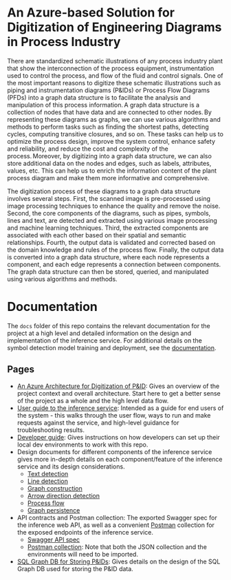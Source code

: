 # An Azure-based Solution for Digitization of Engineering Diagrams in Process Industry

There are standardized schematic illustrations of any process industry plant that show the interconnection of the process equipment, instrumentation used to control the process, and flow of the fluid and control signals. One of the most important reasons to digitize these schematic illustrations such as piping and instrumentation diagrams (P&IDs) or Process Flow Diagrams (PFDs)  into a graph data structure is to facilitate the analysis and manipulation of this process information. A graph data structure is a collection of nodes that have data and are connected to other nodes. By representing these diagrams as graphs, we can use various algorithms and methods to perform tasks such as finding the shortest paths, detecting cycles, computing transitive closures, and so on. These tasks can help us to optimize the process design, improve the system control, enhance safety and reliability, and reduce the cost and complexity of the process. Moreover, by digitizing into a graph data structure, we can also store additional data on the nodes and edges, such as labels, attributes, values, etc. This can help us to enrich the information content of the plant process diagram and make them more informative and comprehensive. 

The digitization process of these diagrams to a graph data structure involves several steps. First, the scanned image is pre-processed using image processing techniques to enhance the quality and remove the noise. Second, the core components of the diagrams, such as pipes, symbols, lines and text, are detected and extracted using various image processing and machine learning techniques. Third, the extracted components are associated with each other based on their spatial and semantic relationships. Fourth, the output data is validated and corrected based on the domain knowledge and rules of the process flow. Finally, the output data is converted into a graph data structure, where each node represents a component, and each edge represents a connection between components. The graph data structure can then be stored, queried, and manipulated using various algorithms and methods.


# Documentation

The `docs` folder of this repo contains the relevant documentation for the project at a high level and detailed information on the design and implementation of the inference service.
For additional details on the symbol detection model training and deployment, see the [documentation](https://github.com/Azure-Samples/MLOpsManufacturing/tree/main/samples/amlv2_pid_symbol_detection_train/docs).

## Pages

- [An Azure Architecture for Digitization of P&ID](docs/architecture.md): Gives an overview of the project context and overall architecture. Start here to get a better sense of the project as a whole and the high level data flow.
- [User guide to the inference service](docs/user-guide.md): Intended as a guide for end users of the system - this walks through the user flow, ways to run and make requests against the service, and high-level guidance for troubleshooting results.
- [Developer guide](docs/local_development_setup.md): Gives instructions on how developers can set up their local dev environments to work with this repo.
- Design documents for different components of the inference service gives more in-depth details on each component/feature of the inference service and its design considerations.
  - [Text detection](docs/text-detection-design.md)
  - [Line detection](docs/line-detection-design.md)
  - [Graph construction](docs/graph-construction-design.md)
  - [Arrow direction detection](docs/arrow-direction-detection-design.md)
  - [Process flow](docs/process-flow-design.md)
  - [Graph persistence](docs/design-db.md)
- API contracts and Postman collection: The exported Swagger spec for the inference web API, as well as a convenient [Postman](https://www.postman.com/) collection for the exposed endpoints of the inference service.
  - [Swagger API spec](docs/webapi-swagger.yaml)
  - [Postman collection](docs/postman/): Note that both the JSON collection and the environments will need to be imported.
- [SQL Graph DB for Storing P&IDs](docs/design-db.md): Gives details on the design of the SQL Graph DB used for storing the P&ID data.
